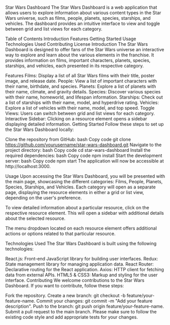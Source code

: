 Star Wars Dashboard
The Star Wars Dashboard is a web application that allows users to explore information about various content types in the Star Wars universe, such as films, people, planets, species, starships, and vehicles. The dashboard provides an intuitive interface to view and toggle between grid and list views for each category.

Table of Contents
Introduction
Features
Getting Started
Usage
Technologies Used
Contributing
License
Introduction
The Star Wars Dashboard is designed to offer fans of the Star Wars universe an interactive way to explore and learn about the various elements in the franchise. It provides information on films, important characters, planets, species, starships, and vehicles, each presented in its respective category.

Features
Films: Display a list of all Star Wars films with their title, poster image, and release date.
People: View a list of important characters with their name, birthdate, and species.
Planets: Explore a list of planets with their name, climate, and gravity details.
Species: Discover various species with their name, homeworld, and lifespan information.
Starships: Check out a list of starships with their name, model, and hyperdrive rating.
Vehicles: Explore a list of vehicles with their name, model, and top speed.
Toggle Views: Users can switch between grid and list views for each category.
Interactive Sidebar: Clicking on a resource element opens a sidebar displaying detailed information.
Getting Started
Follow these steps to set up the Star Wars Dashboard locally:

Clone the repository from GitHub:
bash
Copy code
git clone https://github.com/yourusername/star-wars-dashboard.git
Navigate to the project directory:
bash
Copy code
cd star-wars-dashboard
Install the required dependencies:
bash
Copy code
npm install
Start the development server:
bash
Copy code
npm start
The application will now be accessible at http://localhost:3000.

Usage
Upon accessing the Star Wars Dashboard, you will be presented with the main page, showcasing the different categories: Films, People, Planets, Species, Starships, and Vehicles. Each category will open as a separate page, displaying the resource elements in either a grid or list view, depending on the user's preference.

To view detailed information about a particular resource, click on the respective resource element. This will open a sidebar with additional details about the selected resource.

The menu dropdown located on each resource element offers additional actions or options related to that particular resource.

Technologies Used
The Star Wars Dashboard is built using the following technologies:

React.js: Front-end JavaScript library for building user interfaces.
Redux: State management library for managing application data.
React Router: Declarative routing for the React application.
Axios: HTTP client for fetching data from external APIs.
HTML5 & CSS3: Markup and styling for the user interface.
Contributing
We welcome contributions to the Star Wars Dashboard. If you want to contribute, follow these steps:

Fork the repository.
Create a new branch: git checkout -b feature/your-feature-name.
Commit your changes: git commit -m "Add your feature description".
Push to the branch: git push origin feature/your-feature-name.
Submit a pull request to the main branch.
Please make sure to follow the existing code style and add appropriate tests for your changes.
